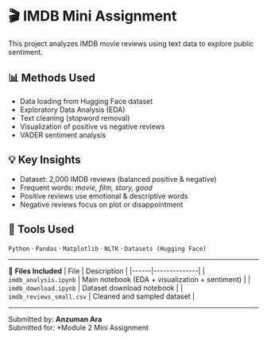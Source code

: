 # 🎬 IMDB Mini Assignment

This project analyzes IMDB movie reviews using text data to explore public sentiment.

## 📊 Methods Used
- Data loading from Hugging Face dataset
- Exploratory Data Analysis (EDA)
- Text cleaning (stopword removal)
- Visualization of positive vs negative reviews
- VADER sentiment analysis

## 💡 Key Insights
- Dataset: 2,000 IMDB reviews (balanced positive & negative)
- Frequent words: *movie, film, story, good*
- Positive reviews use emotional & descriptive words
- Negative reviews focus on plot or disappointment

## 🧰 Tools Used
`Python` · `Pandas` · `Matplotlib` · `NLTK` · `Datasets (Hugging Face)`

---

📁 **Files Included**
| File | Description |
|------|--------------|
| `imdb_analysis.ipynb` | Main notebook (EDA + visualization + sentiment) |
| `imdb_download.ipynb` | Dataset download notebook |
| `imdb_reviews_small.csv` | Cleaned and sampled dataset |

---

Submitted by: **Anzuman Ara**  
Submitted for: *Module 2 Mini Assignment




